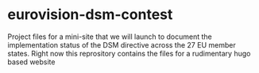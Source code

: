 # eurovision-dsm-contest
 
Project files for a mini-site that we will launch to document the implementation status of the DSM directive across the 27 EU member states. Right now this reprository contains the files for a rudimentary hugo based website
